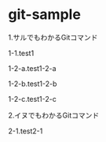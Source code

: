 # git-sample

1.サルでもわかるGitコマンド

1-1.test1

1-2-a.test1-2-a

1-2-b.test1-2-b

1-2-c.test1-2-c

2.イヌでもわかるGitコマンド

2-1.test2-1
